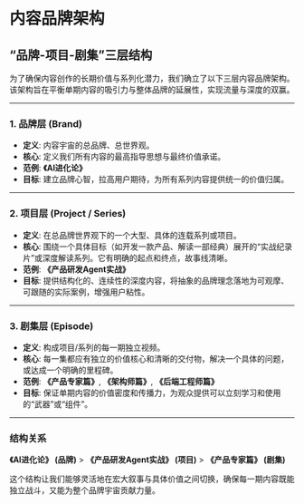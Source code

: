 # 内容品牌架构

## “品牌-项目-剧集”三层结构

为了确保内容创作的长期价值与系列化潜力，我们确立了以下三层内容品牌架构。该架构旨在平衡单期内容的吸引力与整体品牌的延展性，实现流量与深度的双赢。

---

### 1. 品牌层 (Brand)

-   **定义**: 内容宇宙的总品牌、总世界观。
-   **核心**: 定义我们所有内容的最高指导思想与最终价值承诺。
-   **范例**: **《AI进化论》**
-   **目标**: 建立品牌心智，拉高用户期待，为所有系列内容提供统一的价值归属。

---

### 2. 项目层 (Project / Series)

-   **定义**: 在总品牌世界观下的一个大型、具体的连载系列或项目。
-   **核心**: 围绕一个具体目标（如开发一款产品、解读一部经典）展开的“实战纪录片”或深度解读系列。它有明确的起点和终点，故事线清晰。
-   **范例**: **《产品研发Agent实战》**
-   **目标**: 提供结构化的、连续性的深度内容，将抽象的品牌理念落地为可观摩、可跟随的实际案例，增强用户粘性。

---

### 3. 剧集层 (Episode)

-   **定义**: 构成项目/系列的每一期独立视频。
-   **核心**: 每一集都应有独立的价值核心和清晰的交付物，解决一个具体的问题，或达成一个明确的里程碑。
-   **范例**: **《产品专家篇》**, **《架构师篇》**, **《后端工程师篇》**
-   **目标**: 保证单期内容的价值密度和传播力，为观众提供可以立刻学习和使用的“武器”或“组件”。

---

### 结构关系

**《AI进化论》 (品牌)** > **《产品研发Agent实战》 (项目)** > **《产品专家篇》 (剧集)**

这个结构让我们能够灵活地在宏大叙事与具体价值之间切换，确保每一期内容既能独立战斗，又能为整个品牌宇宙贡献力量。 